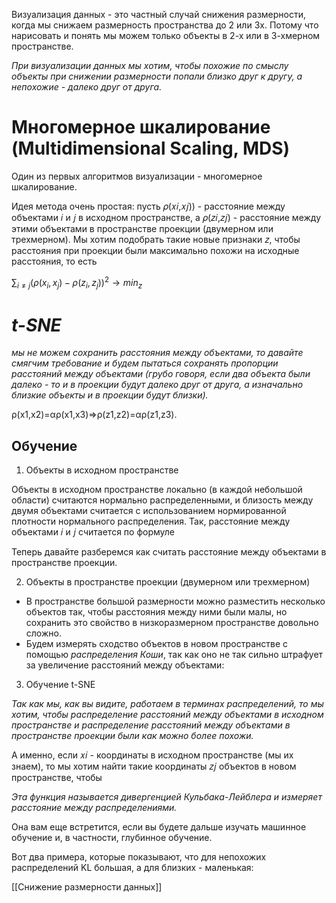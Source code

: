 
Визуализация данных - это частный случай снижения размерности, когда мы снижаем размерность пространства до 2 или 3х. Потому что нарисовать и понять мы можем только объекты в 2-х или в 3-хмерном пространстве.

_При визуализации данных мы хотим, чтобы похожие по смыслу объекты при снижении размерности попали близко друг к другу, а непохожие - далеко друг от друга._

# **Многомерное шкалирование (Multidimensional Scaling, MDS)**

Один из первых алгоритмов визуализации - многомерное шкалирование.

Идея метода очень простая: пусть 𝜌(𝑥𝑖,𝑥𝑗)) - расстояние между объектами 𝑖 и 𝑗 в исходном пространстве, а 𝜌(𝑧𝑖,𝑧𝑗) - расстояние между этими объектами в пространстве проекции (двумерном или трехмерном). Мы хотим подобрать такие новые признаки 𝑧, чтобы расстояния при проекции были максимально похожи на исходные расстояния, то есть

$∑_{i\neq{j}}​(ρ(x_i​,x_j​)−ρ(z_i​,z_j​))^2→min_z​$

# _t-SNE_


_мы не можем сохранить расстояния между объектами, то давайте смягчим требование и будем пытаться сохранять пропорции расстояний между объектами (грубо говоря, если два объекта были далеко - то и в проекции будут далеко друг от друга, а изначально близкие объекты и в проекции будут близки)._

ρ(x1​,x2​)=αρ(x1​,x3​)⇒ρ(z1​,z2​)=αρ(z1​,z3​).

## Обучение
1. Объекты в исходном пространстве

Объекты в исходном пространстве локально (в каждой небольшой области) считаются нормально распределенными, и близость между двумя объектами считается с использованием нормированной плотности нормального распределения. Так, расстояние между объектами 𝑖 и 𝑗 считается по формуле

Теперь давайте разберемся как считать расстояние между объектами в пространстве проекции.

2. Объекты в пространстве проекции (двумерном или трехмерном)

- В пространстве большой размерности можно разместить несколько объектов так, чтобы расстояния между ними были малы, но сохранить это свойство в низкоразмерном пространстве довольно сложно.
- Будем измерять сходство объектов в новом пространстве с помощью _распределения Коши_, так как оно не так сильно штрафует за увеличение расстояний между объектами:

3. Обучение t-SNE

_Так как мы, как вы видите, работаем в терминах распределений, то мы хотим, чтобы распределение расстояний между объектами в исходном пространстве и распределение расстояний между объектами в пространстве проекции были как можно более похожи._

А именно, если 𝑥𝑖​ - координаты в исходном пространстве (мы их знаем), то мы хотим найти такие координаты 𝑧𝑗​ объектов в новом пространстве, чтобы

_Эта функция называется дивергенцией Кульбака-Лейблера и измеряет расстояние между распределениями._

Она вам еще встретится, если вы будете дальше изучать машинное обучение и, в частности, глубинное обучение.

Вот два примера, которые показывают, что для непохожих распределений KL большая, а для близких - маленькая:


[[Снижение размерности данных]]